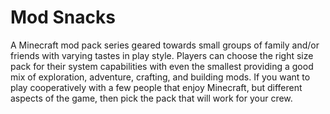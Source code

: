 # Mod Snacks
A Minecraft mod pack series geared towards small groups of family and/or friends with varying tastes in play style. Players can choose the right size pack for their system capabilities with even the smallest providing a good mix of exploration, adventure, crafting, and building mods. If you want to play cooperatively with a few people that enjoy Minecraft, but different aspects of the game, then pick the pack that will work for your crew.